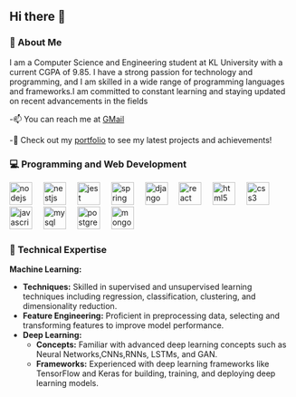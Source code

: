 ## Hi there 👋

### 🚀 About Me
I am a Computer Science and Engineering student at KL University with a current CGPA of 9.85. I have a strong passion for technology and programming, and I am skilled in a wide range of programming languages and frameworks.I am committed to constant learning and staying updated on recent advancements in the fields

-📫 You can reach me at <a href="mailto:2100031890cseh@gmail.com">GMail</a>

-📢 Check out my [portfolio](https://revanthc.netlify.app) to see my latest projects and achievements!

 

### 💻 Programming and Web Development
<div align="left">
  <img src="https://cdn.jsdelivr.net/gh/devicons/devicon/icons/c/c-original.svg" height="40" alt="nodejs logo"  />
  <img width="12" />
  <img src="https://cdn.jsdelivr.net/gh/devicons/devicon/icons/java/java-original.svg" height="40" alt="nestjs logo"  />
  <img width="12" />
  <img src="https://cdn.jsdelivr.net/gh/devicons/devicon/icons/python/python-original.svg" height="40" alt="jest logo"  />
  <img width="12" />
  <img src="https://cdn.jsdelivr.net/gh/devicons/devicon/icons/spring/spring-original.svg" height="40" alt="spring logo"  />
  <img width="12" />
  <img src="https://cdn.jsdelivr.net/gh/devicons/devicon/icons/django/django-plain.svg" height="40" alt="django logo"  />
  <img width="12" />
  <img src="https://cdn.jsdelivr.net/gh/devicons/devicon/icons/react/react-original.svg" height="40" alt="react logo"  />
  <img width="12" />
  <img src="https://cdn.jsdelivr.net/gh/devicons/devicon/icons/html5/html5-original.svg" height="40" alt="html5 logo"  />
  <img width="12" />
  <img src="https://cdn.jsdelivr.net/gh/devicons/devicon/icons/css3/css3-original.svg" height="40" alt="css3 logo"  />
  <img width="12" />
  <img src="https://cdn.jsdelivr.net/gh/devicons/devicon/icons/javascript/javascript-original.svg" height="40" alt="javascript logo"  />
  <img width="12" />
  <img src="https://cdn.jsdelivr.net/gh/devicons/devicon/icons/mysql/mysql-original.svg" height="40" alt="mysql logo"  />
  <img width="12" />
  <img src="https://cdn.jsdelivr.net/gh/devicons/devicon/icons/postgresql/postgresql-original.svg" height="40" alt="postgresql logo"  />
  <img width="12" />
  <img src="https://cdn.jsdelivr.net/gh/devicons/devicon/icons/mongodb/mongodb-original.svg" height="40" alt="mongodb logo"  />
  <img width="12" />
</div>


### 🧠 Technical Expertise
**Machine Learning:** 
  - **Techniques:** Skilled in supervised and unsupervised learning techniques including regression, classification, clustering, and dimensionality reduction.
  - **Feature Engineering:** Proficient in preprocessing data, selecting and transforming features to improve model performance.
- **Deep Learning:** 
  - **Concepts:** Familiar with advanced deep learning concepts such as Neural Networks,CNNs,RNNs, LSTMs, and GAN.
  - **Frameworks:** Experienced with deep learning frameworks like TensorFlow and Keras for building, training, and deploying deep learning models.
